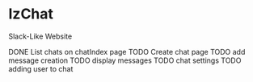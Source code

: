 # IzChat
Slack-Like Website

DONE List chats on chatIndex page 
TODO Create chat page
TODO add message creation
TODO display messages
TODO chat settings
TODO adding user to chat


